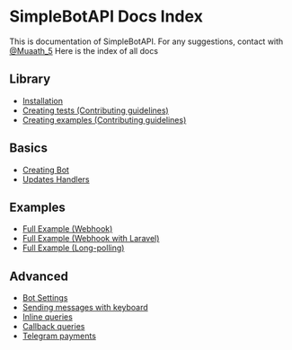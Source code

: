 # SimpleBotAPI Docs Index
This is documentation of SimpleBotAPI. For any suggestions, contact with [@Muaath_5](https://t.me/Muaath_5)
Here is the index of all docs

## Library
- [Installation](https://muaath5.github.io/SimpleBotAPI/Installation)
- [Creating tests (Contributing guidelines)]()
- [Creating examples (Contributing guidelines)]()

## Basics
- [Creating Bot](https://muaath5.github.io/SimpleBotAPI/CreatingBot)
- [Updates Handlers](https://muaath5.github.io/SimpleBotAPI/UpdatesHandlers)

## Examples
- [Full Example (Webhook)](https://muaath5.github.io/SimpleBotAPI/FullExampleWebhook)
- [Full Example (Webhook with Laravel)](https://muaath5.github.io/SimpleBotAPI/FullExampleWebhookLaravel)
- [Full Example (Long-polling)](https://muaath5.github.io/SimpleBotAPI/FullExampleLongPolling)

## Advanced
- [Bot Settings](https://muaath5.github.io/SimpleBotAPI/BotSettings)
- [Sending messages with keyboard](https://muaath5.github.io/SimpleBotAPI/MessagesWithKeyboard)
- [Inline queries](https://muaath5.github.io/SimpleBotAPI/InlineQueries)
- [Callback queries](https://muaath5.github.io/SimpleBotAPI/CallbackQueries)
- [Telegram payments](https://muaath5.github.io/SimpleBotAPI/TelegramPayments)